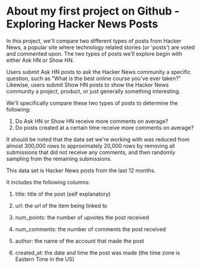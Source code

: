 # About my first project on Github - Exploring Hacker News Posts

In this project, we'll compare two different types of posts from Hacker News, a popular site where technology related stories (or 'posts') are voted and commented upon. The two types of posts we'll explore begin with either Ask HN or Show HN.

Users submit Ask HN posts to ask the Hacker News community a specific question, such as "What is the best online course you've ever taken?" Likewise, users submit Show HN posts to show the Hacker News community a project, product, or just generally something interesting.

We'll specifically compare these two types of posts to determine the following:

1. Do Ask HN or Show HN receive more comments on average?
2. Do posts created at a certain time receive more comments on average?

It should be noted that the data set we're working with was reduced from almost 300,000 rows to approximately 20,000 rows by removing all submissions that did not receive any comments, and then randomly sampling from the remaining submissions.



This data set is Hacker News posts from the last 12 months.

It includes the following columns:

1. title: title of the post (self explanatory)

2. url: the url of the item being linked to

3. num_points: the number of upvotes the post received

4. num_comments: the number of comments the post received

5. author: the name of the account that made the post

6. created_at: the date and time the post was made (the time zone is Eastern Time in the US)

